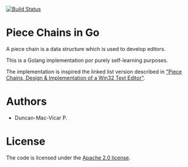 
[![Build Status](https://travis-ci.org/dmacvicar/piecechains.go.svg?branch=master)](https://travis-ci.org/dmacvicar/piecechains.go)

# Piece Chains in Go

A piece chain is a data structure which is used to develop editors.

This is a Golang implementation por purely self-learning purposes.

The implementation is inspired the linked list version described in ["Piece Chains, Design & Implementation of a Win32 Text Editor"](http://www.catch22.net/tuts/piece-chains).

# Authors

* Duncan-Mac-Vicar P.

# License

The code is licensed under the [Apache 2.0 license](https://www.apache.org/licenses/LICENSE-2.0).
